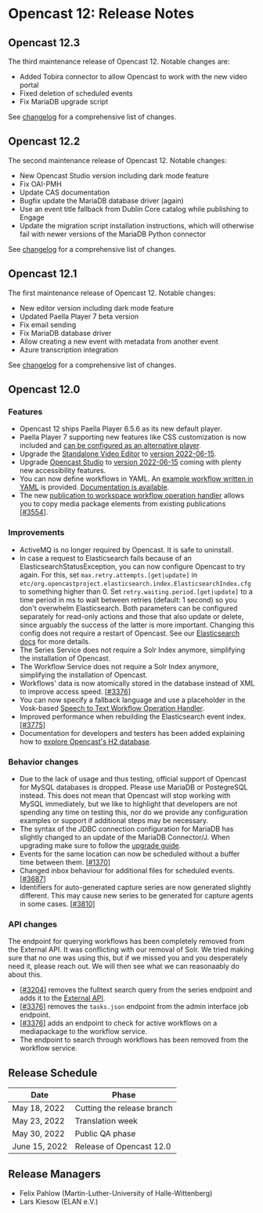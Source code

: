 # Opencast 12: Release Notes

Opencast 12.3
-------------

The third maintenance release of Opencast 12.
Notable changes are:

- Added Tobira connector to allow Opencast to work with the new video portal
- Fixed deletion of scheduled events
- Fix MariaDB upgrade script

See [changelog](changelog.md) for a comprehensive list of changes.

Opencast 12.2
-------------

The second maintenance release of Opencast 12.
Notable changes:

- New Opencast Studio version including dark mode feature
- Fix OAI-PMH
- Update CAS documentation
- Bugfix update the MariaDB database driver (again)
- Use an event title fallback from Dublin Core catalog while publishing to
  Engage
- Update the migration script installation instructions, which will otherwise
  fail with newer versions of the MariaDB Python connector

See [changelog](changelog.md) for a comprehensive list of changes.

Opencast 12.1
-------------

The first maintenance release of Opencast 12.
Notable changes:

- New editor version including dark mode feature
- Updated Paella Player 7 beta version
- Fix email sending
- Fix MariaDB database driver
- Allow creating a new event with metadata from another event
- Azure transcription integration

See [changelog](changelog.md) for a comprehensive list of changes.


Opencast 12.0
-------------

### Features

- Opencast 12 ships Paella Player 6.5.6 as its new default player.
- Paella Player 7 supporting new features like CSS customization is now included and
  [can be configured as an alternative player](modules/paella.player7/configuration.md).
- Upgrade the [Standalone Video Editor](modules/editor.md) to
  [version 2022-06-15](https://github.com/opencast/opencast-editor/releases/tag/2022-06-15).
- Upgrade [Opencast Studio](modules/studio.md) to
  [version 2022-06-15](https://github.com/elan-ev/opencast-studio/releases/tag/2022-06-15)
  coming with plenty new accessibility features.
- You can now define workflows in YAML. An
  [example workflow written in YAML](https://github.com/opencast/opencast/blob/r/12.x/etc/workflows/fast.yaml) is provided.
  [Documentation is available](configuration/workflow.md#using-yaml-files-with-workflows).
- The new [publication to workspace workflow operation handler](workflowoperationhandlers/publication-to-workspace-woh.md)
  allows you to copy media package elements from existing publications
  [[#3554](https://github.com/opencast/opencast/pull/3554)].

### Improvements

- ActiveMQ is no longer required by Opencast. It is safe to uninstall.
- In case a request to Elasticsearch fails because of an
  ElasticsearchStatusException, you can now configure Opencast to try again.
  For this, set `max.retry.attempts.[get|update]` in
  `etc/org.opencastproject.elasticsearch.index.ElasticsearchIndex.cfg`
  to something higher than 0. Set `retry.waiting.period.[get|update]` to a time
  period in ms to wait between retries (default: 1 second) so you don't
  overwhelm Elasticsearch.
  Both parameters can be configured separately for read-only actions and those
  that also update or delete, since arguably the success of the latter is more
  important. Changing this config does not require a restart of Opencast. See
  our [Elasticsearch docs](configuration/elasticsearch.md) for more details.
- The Series Service does not require a Solr Index anymore, simplifying the
  installation of Opencast.
- The Workflow Service does not require a Solr Index anymore, simplifying the
  installation of Opencast.
- Workflows' data is now atomically stored in the database instead of XML to
  improve access speed. [[#3376](https://github.com/opencast/opencast/pull/3376)]
- You can now specify a fallback language and use a placeholder in the Vosk-based
  [Speech to Text Workflow Operation Handler](workflowoperationhandlers/speech-to-text-woh.md).
- Improved performance when rebuilding the Elasticsearch event index. [[#3775](https://github.com/opencast/opencast/pull/3775)]
- Documentation for developers and testers has been added explaining how to
  [explore Opencast's H2 database](https://docs.opencast.org/r/12.x/developer/explore-h2-database/).


### Behavior changes

- Due to the lack of usage and thus testing, official support of Opencast for
  MySQL databases is dropped. Please use MariaDB or PostegreSQL instead.
  This does not mean that Opencast will stop working with MySQL immediately,
  but we like to highlight that developers are not spending any time on testing
  this, nor do we provide any configuration examples or support if additional
  steps may be necessary.
- The syntax of the JDBC connection configuration for MariaDB has slightly
  changed to an update of the MariaDB Connector/J. When upgrading make sure
  to follow the [upgrade guide](upgrade.md).
- Events for the same location can now be scheduled without a buffer time between them. [[#1370](https://github.com/opencast/opencast/pull/1370/files)]
- Changed inbox behaviour for additional files for scheduled events. [[#3687](https://github.com/opencast/opencast/pull/3687)]
- Identifiers for auto-generated capture series are now generated slightly
  different. This may cause new series to be generated for capture agents in
  some cases. [[#3810](https://github.com/opencast/opencast/pull/3810)]

### API changes

<div class=warn>
The endpoint for querying workflows has been completely removed from the External API.
It was conflicting with our removal of Solr.
We tried making sure that no one was using this, but if we missed you and you desperately need it, please reach out.
We will then see what we can reasonaably do about this.
</div>

- [[#3204](https://github.com/opencast/opencast/pull/3204)] removes the fulltext
  search query from the series endpoint and adds it to the
  [External API](https://docs.opencast.org/r/12.x/developer/#api/series-api/).
- [[#3376](https://github.com/opencast/opencast/pull/3376)] removes the
  `tasks.json` endpoint from the admin interface job endpoint.
- [[#3376](https://github.com/opencast/opencast/pull/3376)] adds an endpoint to
  check for active workflows on a mediapackage to the workflow service.
- The endpoint to search through workflows has been removed from the workflow
  service.

Release Schedule
----------------

| Date                        | Phase                       |
|-----------------------------|-----------------------------|
| May 18, 2022                | Cutting the release branch  |
| May 23, 2022                | Translation week            |
| May 30, 2022                | Public QA phase             |
| June 15, 2022               | Release of Opencast 12.0    |


Release Managers
----------------

- Felix Pahlow (Martin-Luther-University of Halle-Wittenberg)
- Lars Kiesow (ELAN e.V.)
